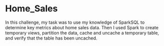 # Home_Sales
In this challenge, my task was to use my knowledge of SparkSQL to determine key metrics about home sales data. Then I used Spark to create temporary views, partition the data, cache and uncache a temporary table, and verify that the table has been uncached.
